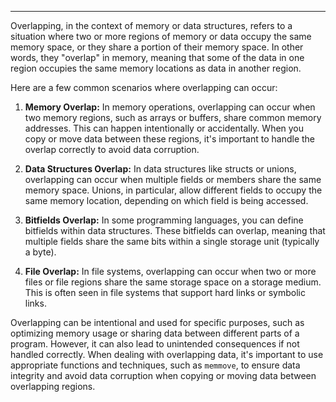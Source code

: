 
---
Overlapping, in the context of memory or data structures, refers to a situation where two or more regions of memory or data occupy the same memory space, or they share a portion of their memory space. In other words, they "overlap" in memory, meaning that some of the data in one region occupies the same memory locations as data in another region.

Here are a few common scenarios where overlapping can occur:

1. **Memory Overlap:** In memory operations, overlapping can occur when two memory regions, such as arrays or buffers, share common memory addresses. This can happen intentionally or accidentally. When you copy or move data between these regions, it's important to handle the overlap correctly to avoid data corruption.
    
2. **Data Structures Overlap:** In data structures like structs or unions, overlapping can occur when multiple fields or members share the same memory space. Unions, in particular, allow different fields to occupy the same memory location, depending on which field is being accessed.
    
3. **Bitfields Overlap:** In some programming languages, you can define bitfields within data structures. These bitfields can overlap, meaning that multiple fields share the same bits within a single storage unit (typically a byte).
    
4. **File Overlap:** In file systems, overlapping can occur when two or more files or file regions share the same storage space on a storage medium. This is often seen in file systems that support hard links or symbolic links.
    

Overlapping can be intentional and used for specific purposes, such as optimizing memory usage or sharing data between different parts of a program. However, it can also lead to unintended consequences if not handled correctly. When dealing with overlapping data, it's important to use appropriate functions and techniques, such as `memmove`, to ensure data integrity and avoid data corruption when copying or moving data between overlapping regions.